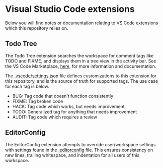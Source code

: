 # Visual Studio Code extensions

Below you will find notes or documentation relating to VS Code extensions which
this repository relies on.

## Todo Tree

The Todo Tree extension searches the workspace for comment tags like TODO and
FIXME, and displays them in a tree view in the activity bar. See the VS Code
Marketplace,
[here](https://marketplace.visualstudio.com/items?itemName=Gruntfuggly.todo-tree),
for more information and documentation.

The [.vscode/settings.json](/.vscode/settings.json) file defines customizations
to this extension for this repository, and is the source of truth for supported
tags. The use case for each tag is below.

- BUG: Tag code that doesn't function consistently
- FIXME: Tag broken code
- HACK: Tag code which works, but needs improvement
- TODO: Generalized tag for anything that needs improvement
- AUDIT: Tag code which requires a review

## EditorConfig

The EditorConfig extension attempts to override user/workspace settings with
settings found in the [.editorconfig](/.editorconfig) file. This ensures
consistency on new lines, trailing whitespace, and indentation for all users of
this workspace.

